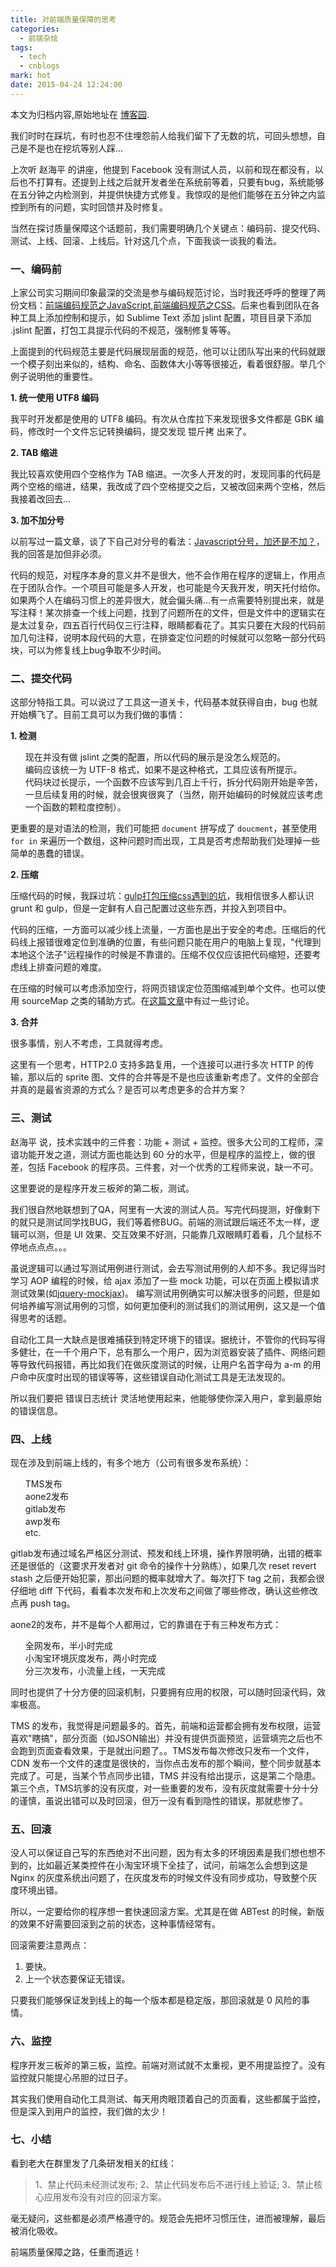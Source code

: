 ```yaml
---
title: 对前端质量保障的思考
categories:
  - 前端杂烩
tags:
  - tech
  - cnblogs
mark: hot
date: 2015-04-24 12:24:00
---
```


<div class="history-article">本文为归档内容,原始地址在 <a href="http://www.cnblogs.com/hustskyking/archive/2015/04/24/Thinking-in-FE-Quality.html" target="_blank">博客园</a>.</div>

<p>我们时时在踩坑，有时也忍不住埋怨前人给我们留下了无数的坑，可回头想想，自己是不是也在挖坑等别人踩...</p>
<p>上次听 赵海平 的讲座，他提到 Facebook 没有测试人员，以前和现在都没有，以后也不打算有。还提到上线之后就开发者坐在系统前等着，只要有bug，系统能够在五分钟之内检测到，并提供快捷方式修复。我惊叹的是他们能够在五分钟之内监控到所有的问题，实时回馈并及时修复。</p>
<p>当然在探讨质量保障这个话题前，我们需要明确几个关键点：编码前、提交代码、测试、上线、回滚、上线后。针对这几个点，下面我谈一谈我的看法。</p>
<h3>一、编码前</h3>
<p>上家公司实习期间印象最深的交流是参与编码规范讨论，当时我还呼呼的整理了两份文档：<a href="http://www.cnblogs.com/hustskyking/p/javascript-spec.html">前端编码规范之JavaScript</a>,<a href="http://www.cnblogs.com/hustskyking/p/css-spec.html">前端编码规范之CSS</a>。后来也看到团队在各种工具上添加控制和提示，如 Sublime Text 添加 jslint 配置，项目目录下添加 .jslint 配置，打包工具提示代码的不规范，强制修复等等。</p>
<p>上面提到的代码规范主要是代码展现层面的规范，他可以让团队写出来的代码就跟一个模子刻出来似的，结构、命名、函数体大小等等很接近，看着很舒服。举几个例子说明他的重要性。</p>
<p><strong>1. 统一使用 UTF8 编码</strong></p>
<p>我平时开发都是使用的 UTF8 编码。有次从仓库拉下来发现很多文件都是 GBK 编码，修改时一个文件忘记转换编码，提交发现 锟斤拷 出来了。</p>
<p><strong>2. TAB 缩进</strong></p>
<p>我比较喜欢使用四个空格作为 TAB 缩进。一次多人开发的时，发现同事的代码是两个空格的缩进，结果，我改成了四个空格提交之后，又被改回来两个空格，然后我接着改回去...</p>
<p><strong>3. 加不加分号</strong></p>
<p>以前写过一篇文章，谈了下自己对分号的看法：<a href="http://www.cnblogs.com/hustskyking/p/semicolon-retalk.html">Javascript分号，加还是不加？</a>，我的回答是加但非必须。</p>
<p>代码的规范，对程序本身的意义并不是很大，他不会作用在程序的逻辑上，作用点在于团队合作。一个项目可能是多人开发，也可能是今天我开发，明天托付给你。如果两个人在编码习惯上的差异很大，就会偏头痛...有一点需要特别提出来，就是写注释！某次排查一个线上问题，找到了问题所在的文件，但是文件中的逻辑实在是太过复杂，四五百行代码仅三行注释，眼睛都看花了。其实只要在大段的代码前加几句注释，说明本段代码的大意，在排查定位问题的时候就可以忽略一部分代码块，可以为修复线上bug争取不少时间。</p>
<h3>二、提交代码</h3>
<p>这部分特指工具。可以说过了工具这一道关卡，代码基本就获得自由，bug 也就开始横飞了。目前工具可以为我们做的事情：</p>
<p><strong>1. 检测</strong></p>
<ul class="task-list">
<li>现在并没有做 jslint 之类的配置，所以代码的展示是没怎么规范的。</li>
<li>编码应该统一为 UTF-8 格式，如果不是这种格式，工具应该有所提示。</li>
<li>代码块过长提示，一个函数不应该写到几百上千行，拆分代码刚开始是辛苦，一旦后续复用的时候，就会很爽很爽了（当然，刚开始编码的时候就应该考虑一个函数的颗粒度控制）。</li>
</ul>
<p>更重要的是对语法的检测，我们可能把 <code>document</code> 拼写成了 <code>doucment</code>，甚至使用 <code>for in</code> 来遍历一个数组，这种问题时而出现，工具是否考虑帮助我们处理掉一些简单的愚蠢的错误。</p>
<p><strong>2. 压缩</strong></p>
<p>压缩代码的时候，我踩过坑：<a href="http://hi.barretlee.com/2015/03/26/attention-in-gulp-minify-css/">gulp打包压缩css遇到的坑</a>，我相信很多人都认识 grunt 和 gulp，但是一定鲜有人自己配置过这些东西，并投入到项目中。</p>
<p>代码的压缩，一方面可以减少线上流量，一方面也是出于安全的考虑。压缩后的代码线上报错很难定位到准确的位置，有些问题只能在用户的电脑上复现，"代理到本地这个法子"远程操作的时候是不靠谱的。压缩不仅仅应该把代码缩短，还要考虑线上排查问题的难度。</p>
<p>在压缩的时候可以考虑添加空行，将网页错误定位范围缩减到单个文件。也可以使用 sourceMap 之类的辅助方式。在<a href="http://www.cnblogs.com/cathsfz/p/how-to-capture-and-analyze-javascript-error.html">这篇文章</a>中有过一些讨论。</p>
<p><strong>3. 合并</strong></p>
<p>很多事情，别人不考虑，工具就得考虑。</p>
<p>这里有一个思考，HTTP2.0 支持多路复用，一个连接可以进行多次 HTTP 的传输，那以后的 sprite 图、文件的合并等是不是也应该重新考虑了。文件的全部合并真的是最省资源的方式么？是否可以考虑更多的合并方案？</p>
<h3>三、测试</h3>
<p>赵海平 说，技术实践中的三件套：功能 + 测试 + 监控。很多大公司的工程师，深谙功能开发之道，测试方面也能达到 60 分的水平，但是程序的监控上，做的很差，包括 Facebook 的程序员。三件套，对一个优秀的工程师来说，缺一不可。</p>
<p>这里要说的是程序开发三板斧的第二板，测试。</p>
<p>我们很自然地联想到了QA，阿里有一大波的测试人员。写完代码提测，好像剩下的就只是测试同学找BUG，我们等着修BUG。前端的测试跟后端还不太一样，逻辑可以测，但是 UI 效果、交互效果不好测，只能靠几双眼睛盯着看，几个鼠标不停地点点点。。。</p>
<p>虽说逻辑可以通过写测试用例进行测试，会去写测试用例的人却不多。我记得当时学习 AOP 编程的时候，给 ajax 添加了一些 mock 功能，可以在页面上模拟请求测试效果(如<a href="https://github.com/jakerella/jquery-mockjax">jquery-mockjax</a>)。
编写测试用例确实可以解决很多的问题，但是如何培养编写测试用例的习惯，如何更加便利的测试我们的测试用例，这又是一个值得思考的话题。</p>
<p>自动化工具一大缺点是很难捕获到特定环境下的错误。据统计，不管你的代码写得多健壮，在一千个用户下，总有那么一个用户，因为浏览器安装了插件、网络问题等导致代码报错，再比如我们在做灰度测试的时候，让用户名首字母为 a-m 的用户命中灰度时出现的错误等等，这些错误自动化测试工具是无法发现的。</p>
<p>所以我们要把 错误日志统计 灵活地使用起来，他能够使你深入用户，拿到最原始的错误信息。</p>
<h3>四、上线</h3>
<p>现在涉及到前端上线的，有多个地方（公司有很多发布系统）：</p>
<ul class="task-list">
<li>TMS发布</li>
<li>aone2发布</li>
<li>gitlab发布</li>
<li>awp发布</li>
<li>etc.</li>

</ul>
<p>gitlab发布通过域名严格区分测试、预发和线上环境，操作界限明确，出错的概率还是很低的（这要求开发者对 git 命令的操作十分熟练），如果几次 reset revert stash 之后便开始犯蒙，那出问题的概率就增大了。每次打下 tag 之前，我都会很仔细地 diff 下代码，看看本次发布和上次发布之间做了哪些修改，确认这些修改点再 push tag。</p>
<p>aone2的发布，并不是每个人都用过，它的靠谱在于有三种发布方式：</p>
<ul class="task-list">
<li>全网发布，半小时完成</li>
<li>小淘宝环境灰度发布，两小时完成</li>
<li>分三次发布，小流量上线，一天完成</li>

</ul>
<p>同时也提供了十分方便的回滚机制，只要拥有应用的权限，可以随时回滚代码，效率极高。</p>
<p>TMS 的发布，我觉得是问题最多的。首先，前端和运营都会拥有发布权限，运营喜欢"瞎搞"，部分页面（如JSON输出）并没有提供页面预览，运营填完之后也不会跑到页面查看效果，于是就出问题了。。TMS发布每次修改只发布一个文件，CDN 发布一个文件的速度是很快的，当你点击发布的那个瞬间，整个同步就基本完成了。可是，当某个节点同步出错，TMS 并没有给出提示，这是第二个隐患。第三个点，TMS坑爹的没有灰度，对一些重要的发布，没有灰度就需要十分十分的谨慎，虽说出错可以及时回滚，但万一没有看到隐性的错误，那就悲惨了。</p>
<h3>五、回滚</h3>
<p>没人可以保证自己写的东西绝对不出问题，因为有太多的环境因素是我们想也想不到的，比如最近某类控件在小淘宝环境下全挂了，试问，前端怎么会想到这是Nginx 的灰度系统出问题了，在灰度发布的时候文件没有同步成功，导致整个灰度环境出错。</p>
<p>所以，一定要给你的程序想一套快速回滚方案。尤其是在做 ABTest 的时候，新版的效果不好需要回滚到之前的状态，这种事情经常有。</p>
<p>回滚需要注意两点：</p>
<ol class="task-list">
<li>要快。</li>
<li>上一个状态要保证无错误。</li>

</ol>
<p>只要我们能够保证发到线上的每一个版本都是稳定版，那回滚就是 0 风险的事情。</p>
<h3>六、监控</h3>
<p>程序开发三板斧的第三板，监控。前端对测试就不太重视，更不用提监控了。没有监控就只能提心吊胆的过日子。</p>
<p>其实我们使用自动化工具测试、每天用肉眼顶着自己的页面看，这些都属于监控，但是深入到用户的监控，我们做的太少！</p>
<h3>七、小结</h3>
<p>看到老大在群里发了几条研发相关的红线：</p>
<blockquote>
<p>1、禁止代码未经测试发布;
2、禁止代码发布后不进行线上验证;
3、禁止核心应用发布没有对应的回滚方案。</p>

</blockquote>
<p>毫无疑问，这些都是必须严格遵守的。规范会先把坏习惯压住，进而被理解，最后被消化吸收。</p>
<p>前端质量保障之路，任重而道远！</p>

